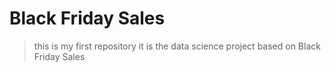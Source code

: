 # Black Friday Sales
> this is my first repository 
> it is the data science project based on  Black Friday Sales


